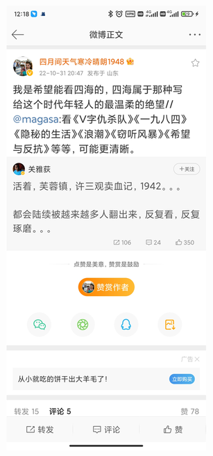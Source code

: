 ![Screenshot_2022-11-01-12-18-21-029_com.sina.weibo.jpg](../_resources/Screenshot_2022-11-01-12-18-21-029_com.sina.weibo.jpg)